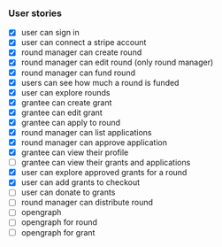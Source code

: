 ### User stories

- [x] user can sign in
- [x] user can connect a stripe account
- [x] round manager can create round
- [x] round manager can edit round (only round manager)
- [x] round manager can fund round
- [x] users can see how much a round is funded
- [x] user can explore rounds
- [x] grantee can create grant
- [x] grantee can edit grant
- [x] grantee can apply to round
- [x] round manager can list applications
- [x] round manager can approve application
- [x] grantee can view their profile
- [ ] grantee can view their grants and applications
- [x] user can explore approved grants for a round
- [x] user can add grants to checkout
- [ ] user can donate to grants
- [ ] round manager can distribute round
- [ ] opengraph
- [ ] opengraph for round
- [ ] opengraph for grant

